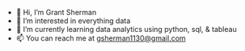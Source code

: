 - 👋 Hi, I’m Grant Sherman
- 👀 I’m interested in everything data
- 🌱 I’m currently learning data analytics using python, sql, & tableau
- 📫 You can reach me at gsherman1130@gmail.com
